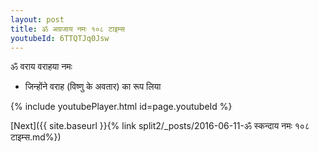 ```yaml
---
layout: post
title: ॐ अग्रजाय नमः १०८ टाइम्स
youtubeId: 6TTQTJq0Jsw
---
```

 
 
 ॐ वराय वराहया नमः  
 
 -  जिन्होंने वराह (विष्णु के अवतार) का रूप लिया 
 
  
 
  
 
 
 
 
 
 


{% include youtubePlayer.html id=page.youtubeId %}
 
[Next]({{ site.baseurl }}{% link  split2/_posts/2016-06-11-ॐ स्कन्दाय नमः १०८ टाइम्स.md%})
 
